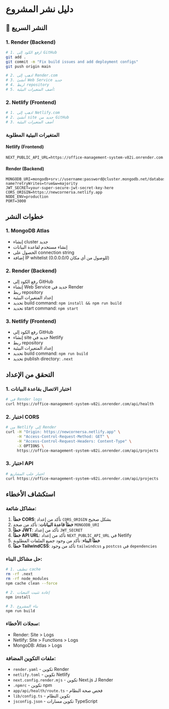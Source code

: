# دليل نشر المشروع

## 🚀 النشر السريع

### 1. Render (Backend)
```bash
# 1. ارفع الكود إلى GitHub
git add .
git commit -m "Fix build issues and add deployment configs"
git push origin main

# 2. اذهب إلى Render.com
# 3. أنشئ Web Service جديد
# 4. اربط repository
# 5. أضف المتغيرات البيئية:
```

### 2. Netlify (Frontend)
```bash
# 1. اذهب إلى Netlify.com
# 2. أنشئ site جديد من GitHub
# 3. أضف المتغيرات البيئية
```

### المتغيرات البيئية المطلوبة

#### Netlify (Frontend)
```env
NEXT_PUBLIC_API_URL=https://office-management-system-v82i.onrender.com
```

#### Render (Backend)
```env
MONGODB_URI=mongodb+srv://username:password@cluster.mongodb.net/database-name?retryWrites=true&w=majority
JWT_SECRET=your-super-secure-jwt-secret-key-here
CORS_ORIGIN=https://newcornersa.netlify.app
NODE_ENV=production
PORT=3000
```

## خطوات النشر

### 1. MongoDB Atlas
- إنشاء cluster جديد
- إنشاء مستخدم لقاعدة البيانات
- الحصول على connection string
- إضافة IP whitelist (0.0.0.0/0 للوصول من أي مكان)

### 2. Render (Backend)
- رفع الكود إلى GitHub
- إنشاء Web Service جديد في Render
- ربط repository
- إعداد المتغيرات البيئية
- تحديد build command: `npm install && npm run build`
- تحديد start command: `npm start`

### 3. Netlify (Frontend)
- رفع الكود إلى GitHub
- إنشاء site جديد في Netlify
- ربط repository
- إعداد المتغيرات البيئية
- تحديد build command: `npm run build`
- تحديد publish directory: `.next`

## التحقق من الإعداد

### 1. اختبار الاتصال بقاعدة البيانات
```bash
# في Render logs
curl https://office-management-system-v82i.onrender.com/api/health
```

### 2. اختبار CORS
```bash
# من Netlify إلى Render
curl -H "Origin: https://newcornersa.netlify.app" \
     -H "Access-Control-Request-Method: GET" \
     -H "Access-Control-Request-Headers: Content-Type" \
     -X OPTIONS \
     https://office-management-system-v82i.onrender.com/api/projects
```

### 3. اختبار API
```bash
# اختبار جلب المشاريع
curl https://office-management-system-v82i.onrender.com/api/projects
```

## استكشاف الأخطاء

### مشاكل شائعة:
1. **خطأ CORS**: تأكد من إعداد `CORS_ORIGIN` بشكل صحيح
2. **خطأ قاعدة البيانات**: تأكد من صحة `MONGODB_URI`
3. **خطأ JWT**: تأكد من إعداد `JWT_SECRET`
4. **خطأ API URL**: تأكد من إعداد `NEXT_PUBLIC_API_URL` في Netlify
5. **خطأ البناء**: تأكد من وجود جميع الملفات المطلوبة
6. **خطأ TailwindCSS**: تأكد من وجود `tailwindcss` و `postcss` في `dependencies`

### حل مشاكل البناء:
```bash
# 1. تنظيف cache
rm -rf .next
rm -rf node_modules
npm cache clean --force

# 2. إعادة تثبيت التبعيات
npm install

# 3. بناء المشروع
npm run build
```

### سجلات الأخطاء:
- Render: Site > Logs
- Netlify: Site > Functions > Logs
- MongoDB: Atlas > Logs

### ملفات التكوين المضافة:
- `render.yaml` - تكوين Render
- `netlify.toml` - تكوين Netlify
- `next.config.render.mjs` - تكوين Next.js لـ Render
- `.npmrc` - تكوين npm
- `app/api/health/route.ts` - فحص صحة النظام
- `lib/config.ts` - تكوين النظام
- `jsconfig.json` - تكوين مسارات TypeScript 